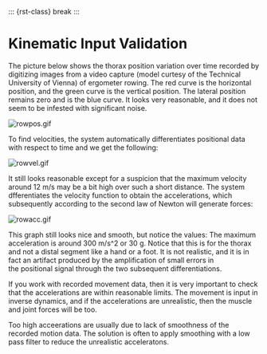 ::: {rst-class} break
:::

# Kinematic Input Validation

The picture below shows the thorax position variation over time recorded
by digitizing images from a video capture (model curtesy of the
Technical University of Vienna) of ergometer rowing. The red curve is
the horizontal position, and the green curve is the vertical position.
The lateral position remains zero and is the blue curve. It looks very
reasonable, and it does not seem to be infested with significant noise.

![rowpos.gif](_static/Kinematic_input/image1.gif)

To find velocities, the system automatically differentiates positional
data with respect to time and we get the following:

![rowvel.gif](_static/Kinematic_input/image2.gif)

It still looks reasonable except for a suspicion that the maximum
velocity around 12 m/s may be a bit high over such a short distance. The
system dfferentiates the velocity function to obtain the accelerations,
which subsequently according to the second law of Newton will generate
forces:

![rowacc.gif](_static/Kinematic_input/image3.gif)

This graph still looks nice and smooth, but notice the values: The
maximum acceleration is around 300 m/s^2 or 30 g. Notice that this is
for the thorax and not a distal segment like a hand or a foot. It is not
realistic, and it is in fact an artifact produced by the amplification
of small errors in the positional signal through the two subsequent
differentiations.

If you work with recorded movement data, then it is very important to
check that the accelerations are within reasonable limits. The movement
is input in inverse dynamics, and if the accelerations are unrealistic,
then the muscle and joint forces will be too.

Too high acceerations are usually due to lack of smoothness of the
recorded motion data. The solution is often to apply smoothing with a
low pass filter to reduce the unrealistic acceleratons.
